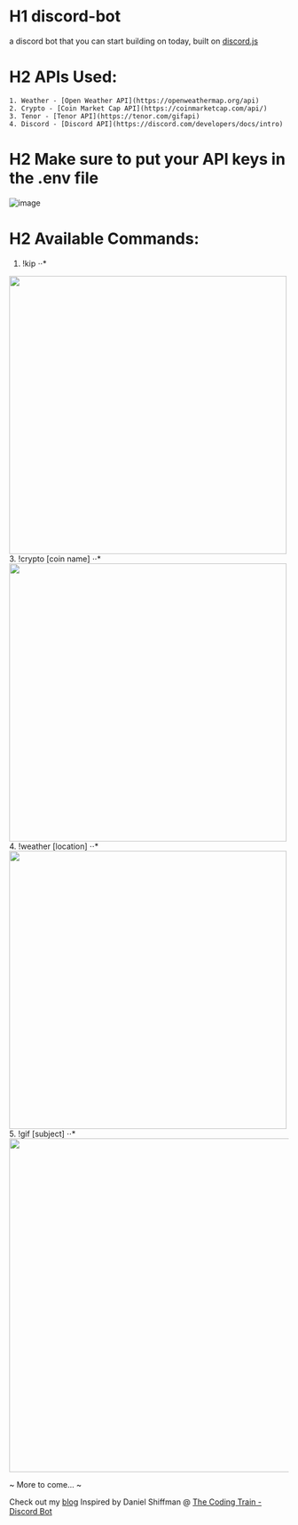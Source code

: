# H1 discord-bot

a discord bot that you can start building on today, built on [discord.js](https://discord.js.org/#/)

# H2 APIs Used:

    1. Weather - [Open Weather API](https://openweathermap.org/api)
    2. Crypto - [Coin Market Cap API](https://coinmarketcap.com/api/)
    3. Tenor - [Tenor API](https://tenor.com/gifapi)
    4. Discord - [Discord API](https://discord.com/developers/docs/intro)

# H2 Make sure to put your API keys in the .env file

![image](https://user-images.githubusercontent.com/67345874/115808784-f08cc780-a3b8-11eb-9674-f367587d79c7.png)

# H2 Available Commands:

1. !kip
⋅⋅*
<img src="https://i.gyazo.com/3d3fd4c7b96bf11315ee504fb0a5dd0f.gif" width="500">
3. !crypto [coin name]
⋅⋅*
<img src="https://i.gyazo.com/ca0cba5e5e45296b925f070482876f50.gif" width="500">
4. !weather [location]
⋅⋅*
<img src="https://i.gyazo.com/c2ebc1381efe15cdcd215003c850af86.gif" width="500">
5. !gif [subject]
⋅⋅*
<img src="https://i.gyazo.com/919103671e126a7da0907d14cf62c7ae.gif" width="600">

~ More to come... ~


Check out my [blog](https://www.ronald-luo.com/)
Inspired by Daniel Shiffman @ [The Coding Train - Discord Bot](https://thecodingtrain.com/learning/bots/discord/)
